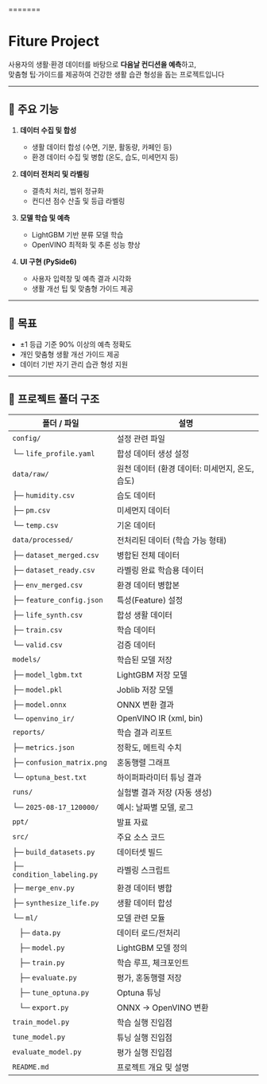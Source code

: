 =======
# Fiture Project

사용자의 생활·환경 데이터를 바탕으로 **다음날 컨디션을 예측**하고,  
맞춤형 팁·가이드를 제공하여 건강한 생활 습관 형성을 돕는 프로젝트입니다

---

## 🚀 주요 기능
1. **데이터 수집 및 합성**  
   - 생활 데이터 합성 (수면, 기분, 활동량, 카페인 등)  
   - 환경 데이터 수집 및 병합 (온도, 습도, 미세먼지 등)

2. **데이터 전처리 및 라벨링**  
   - 결측치 처리, 범위 정규화  
   - 컨디션 점수 산출 및 등급 라벨링

3. **모델 학습 및 예측**  
   - LightGBM 기반 분류 모델 학습  
   - OpenVINO 최적화 및 추론 성능 향상

4. **UI 구현 (PySide6)**  
   - 사용자 입력창 및 예측 결과 시각화  
   - 생활 개선 팁 및 맞춤형 가이드 제공

---

## 🎯 목표
- ±1 등급 기준 90% 이상의 예측 정확도
- 개인 맞춤형 생활 개선 가이드 제공
- 데이터 기반 자기 관리 습관 형성 지원

---


## 📂 프로젝트 폴더 구조

| 폴더 / 파일 | 설명 |
|-------------|------------------------------------------------|
| `config/`   | 설정 관련 파일 |
| └─ `life_profile.yaml` | 합성 데이터 생성 설정 |
| `data/raw/` | 원천 데이터 (환경 데이터: 미세먼지, 온도, 습도) |
| ├─ `humidity.csv` | 습도 데이터 |
| ├─ `pm.csv`       | 미세먼지 데이터 |
| └─ `temp.csv`     | 기온 데이터 |
| `data/processed/` | 전처리된 데이터 (학습 가능 형태) |
| ├─ `dataset_merged.csv` | 병합된 전체 데이터 |
| ├─ `dataset_ready.csv`  | 라벨링 완료 학습용 데이터 |
| ├─ `env_merged.csv`     | 환경 데이터 병합본 |
| ├─ `feature_config.json`| 특성(Feature) 설정 |
| ├─ `life_synth.csv`     | 합성 생활 데이터 |
| ├─ `train.csv`          | 학습 데이터 |
| └─ `valid.csv`          | 검증 데이터 |
| `models/`   | 학습된 모델 저장 |
| ├─ `model_lgbm.txt` | LightGBM 저장 모델 |
| ├─ `model.pkl`      | Joblib 저장 모델 |
| ├─ `model.onnx`     | ONNX 변환 결과 |
| └─ `openvino_ir/`   | OpenVINO IR (xml, bin) |
| `reports/`  | 학습 결과 리포트 |
| ├─ `metrics.json`        | 정확도, 메트릭 수치 |
| ├─ `confusion_matrix.png`| 혼동행렬 그래프 |
| └─ `optuna_best.txt`     | 하이퍼파라미터 튜닝 결과 |
| `runs/`     | 실험별 결과 저장 (자동 생성) |
| └─ `2025-08-17_120000/` | 예시: 날짜별 모델, 로그 |
| `ppt/`      | 발표 자료 |
| `src/`      | 주요 소스 코드 |
| ├─ `build_datasets.py`   | 데이터셋 빌드 |
| ├─ `condition_labeling.py`| 라벨링 스크립트 |
| ├─ `merge_env.py`        | 환경 데이터 병합 |
| ├─ `synthesize_life.py`  | 생활 데이터 합성 |
| └─ `ml/`                 | 모델 관련 모듈 |
| &nbsp;&nbsp;&nbsp;├─ `data.py`      | 데이터 로드/전처리 |
| &nbsp;&nbsp;&nbsp;├─ `model.py`     | LightGBM 모델 정의 |
| &nbsp;&nbsp;&nbsp;├─ `train.py`     | 학습 루프, 체크포인트 |
| &nbsp;&nbsp;&nbsp;├─ `evaluate.py`  | 평가, 혼동행렬 저장 |
| &nbsp;&nbsp;&nbsp;├─ `tune_optuna.py` | Optuna 튜닝 |
| &nbsp;&nbsp;&nbsp;└─ `export.py`    | ONNX → OpenVINO 변환 |
| `train_model.py`    | 학습 실행 진입점 |
| `tune_model.py`     | 튜닝 실행 진입점 |
| `evaluate_model.py` | 평가 실행 진입점 |
| `README.md`         | 프로젝트 개요 및 설명 |


